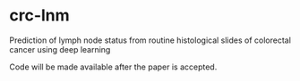# crc-lnm
Prediction of lymph node status from routine histological slides of colorectal cancer using deep learning

Code will be made available after the paper is accepted.
